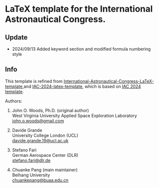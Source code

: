 # LaTeX template for the International Astronautical Congress.

## Update
- 2024/09/13 Added keyword section and modified formula numbering style

## Info
This template is refined from [International-Astronautical-Congress-LaTeX-template
](https://github.com/dave-ai/International-Astronautical-Congress-LaTeX-template) and [IAC-2024-latex-template](https://github.com/alopezrivera/IAC-2024-latex-template), which is based on [IAC 2024 template](https://www.iafastro.org/assets/files/events/iac/2024/IAC%202024%20Manuscript_Template.doc).

Authors: 
1) John O. Woods, Ph.D. (original author)  
   West Virginia University Applied Space Exploration Laboratory  
   john.o.woods@gmail.com  

2) Davide Grande  
   University College London (UCL)  
   davide.grande.19@ucl.ac.uk  

3. Stefano Farì  
   German Aerospace Center (DLR)  
   stefano.fari@dlr.de

5. Chuanke Pang (main maintainer)  
   Beihang University  
   chuankepang@buaa.edu.cn
